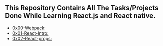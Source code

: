 ## This Repository Contains All The Tasks/Projects Done While Learning React.js and React native.

- [0x00-Webpack:](https://github.com/Beinglegendary/alx-react/tree/main/0x00-Webpack)
- [0x01-React-Intro:](https://github.com/Beinglegendary/alx-react/tree/main/0x01-react_intro)
- [0x02-React-props:](https://github.com/Beinglegendary/alx-react/tree/main/0x02-react-props)
